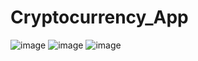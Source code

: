 # Cryptocurrency_App
![image](https://user-images.githubusercontent.com/90978757/210071955-7db1fa34-b814-4d2f-b2b4-c4f4431c37e5.png)
![image](https://user-images.githubusercontent.com/90978757/210071991-0c3a1610-9629-45a4-826e-03f7f83ba1d7.png)
![image](https://user-images.githubusercontent.com/90978757/210081210-9a2744ad-5a1c-4af6-8b01-ebf8927087b3.png)
